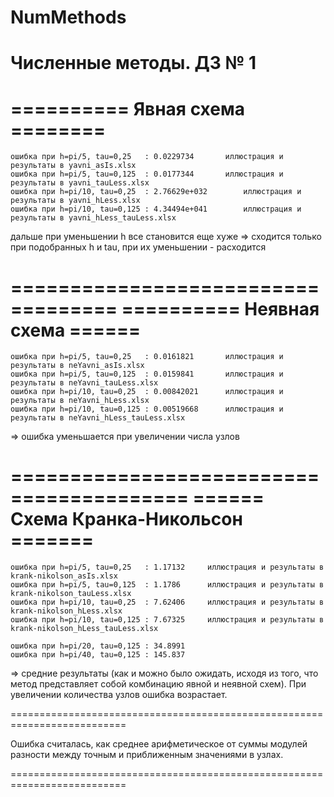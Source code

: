 # NumMethods
Численные методы. ДЗ № 1
===================================
==========   Явная схема   ========
===================================

	ошибка при h=pi/5, tau=0,25   : 0.0229734		иллюстрация и результаты в yavni_asIs.xlsx
	ошибка при h=pi/5, tau=0,125  : 0.0177344		иллюстрация и результаты в yavni_tauLess.xlsx
	ошибка при h=pi/10, tau=0,25  : 2.76629e+032		иллюстрация и результаты в yavni_hLess.xlsx
	ошибка при h=pi/10, tau=0,125 : 4.34494e+041		иллюстрация и результаты в yavni_hLess_tauLess.xlsx

дальше при уменьшении h все становится еще хуже
=> сходится только при подобранных h и tau, при их уменьшении - расходится

===================================
==========   Неявная схема   ======
===================================

	ошибка при h=pi/5, tau=0,25   : 0.0161821		иллюстрация и результаты в neYavni_asIs.xlsx
	ошибка при h=pi/5, tau=0,125  : 0.0159841		иллюстрация и результаты в neYavni_tauLess.xlsx
	ошибка при h=pi/10, tau=0,25  : 0.00842021		иллюстрация и результаты в neYavni_hLess.xlsx
	ошибка при h=pi/10, tau=0,125 : 0.00519668		иллюстрация и результаты в neYavni_hLess_tauLess.xlsx

=> ошибка уменьшается при увеличении числа узлов

=========================================
======   Схема Кранка-Никольсон   =======
=========================================


	ошибка при h=pi/5, tau=0,25   : 1.17132		иллюстрация и результаты в krank-nikolson_asIs.xlsx
	ошибка при h=pi/5, tau=0,125  : 1.1786		иллюстрация и результаты в krank-nikolson_tauLess.xlsx
	ошибка при h=pi/10, tau=0,25  : 7.62406		иллюстрация и результаты в krank-nikolson_hLess.xlsx
	ошибка при h=pi/10, tau=0,125 : 7.67325		иллюстрация и результаты в krank-nikolson_hLess_tauLess.xlsx

	ошибка при h=pi/20, tau=0,125 : 34.8991
	ошибка при h=pi/40, tau=0,125 : 145.837

=> средние результаты (как и можно было ожидать, исходя из того, что метод представляет собой 
	комбинацию явной и неявной схем). При увеличении количества узлов ошибка возрастает.

==========================================================================

Ошибка считалась, как среднее арифметическое от суммы модулей разности между точным и приближенным значениями в узлах.

==========================================================================

